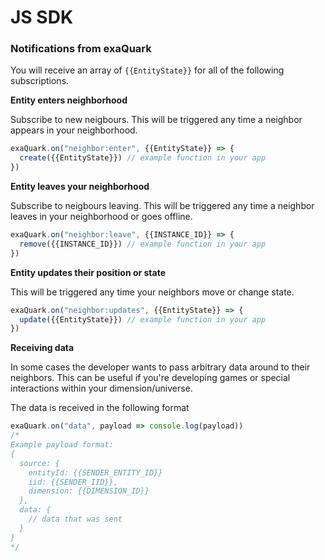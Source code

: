 
# JS SDK



### Notifications from exaQuark

You will receive an array of `{{EntityState}}` for all of the following subscriptions.


**Entity enters neighborhood**

Subscribe to new neigbours. This will be triggered any time a neighbor appears in your neighborhood.
```javascript
exaQuark.on("neighbor:enter", {{EntityState}} => {
  create({{EntityState}}) // example function in your app
})
```

**Entity leaves your neighborhood**

Subscribe to neigbours leaving. This will be triggered any time a neighbor leaves in your neighborhood or goes offline.
```javascript
exaQuark.on("neighbor:leave", {{INSTANCE_ID}} => {
  remove({{INSTANCE_ID}}) // example function in your app
})
```

**Entity updates their position or state**

This will be triggered any time your neighbors move or change state.
```javascript
exaQuark.on("neighbor:updates", {{EntityState}} => {
  update({{EntityState}}) // example function in your app
})
```
**Receiving data**

In some cases the developer wants to pass arbitrary data around to their neighbors. This can be useful if you're developing games or special interactions within your dimension/universe.

The data is received in the following format

```javascript
exaQuark.on("data", payload => console.log(payload))
/*
Example payload format:
{
  source: {
    entityId: {{SENDER_ENTITY_ID}}
    iid: {{SENDER_IID}},
    dimension: {{DIMENSION_ID}}
  },
  data: {
    // data that was sent
  }
}
*/
```
